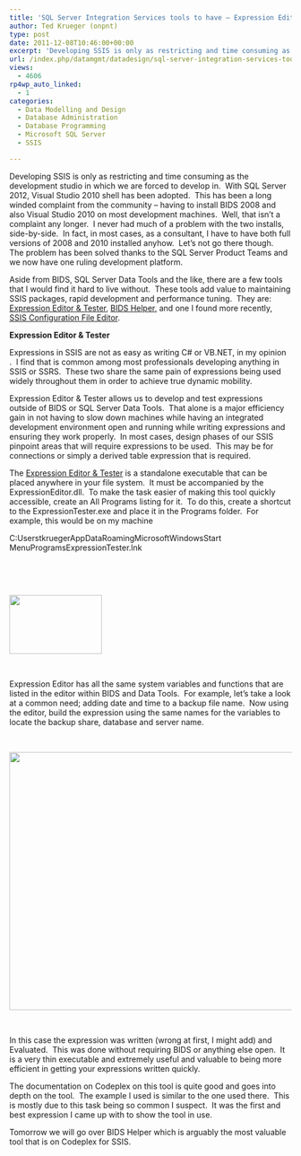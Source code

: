 ```yaml
---
title: 'SQL Server Integration Services tools to have – Expression Editor & Tester'
author: Ted Krueger (onpnt)
type: post
date: 2011-12-08T10:46:00+00:00
excerpt: 'Developing SSIS is only as restricting and time consuming as the development studio in which we are forced to develop in.  With SQL Server 2012, Visual Studio 2010 shell has been adopted.  This has been a long winded complaint from the community - havin&hellip;'
url: /index.php/datamgmt/datadesign/sql-server-integration-services-tools/
views:
  - 4606
rp4wp_auto_linked:
  - 1
categories:
  - Data Modelling and Design
  - Database Administration
  - Database Programming
  - Microsoft SQL Server
  - SSIS

---
```

Developing SSIS is only as restricting and time consuming as the development studio in which we are forced to develop in.  With SQL Server 2012, Visual Studio 2010 shell has been adopted.  This has been a long winded complaint from the community &#8211; having to install BIDS 2008 and also Visual Studio 2010 on most development machines.  Well, that isn’t a complaint any longer.  I never had much of a problem with the two installs, side-by-side.  In fact, in most cases, as a consultant, I have to have both full versions of 2008 and 2010 installed anyhow.  Let’s not go there though.  The problem has been solved thanks to the SQL Server Product Teams and we now have one ruling development platform.

Aside from BIDS, SQL Server Data Tools and the like, there are a few tools that I would find it hard to live without.  These tools add value to maintaining SSIS packages, rapid development and performance tuning.  They are: [Expression Editor & Tester][1], [BIDS Helper][2]<span style="text-decoration: underline;">,</span> and one I found more recently, [SSIS Configuration File Editor][3].

**Expression Editor & Tester**

Expressions in SSIS are not as easy as writing C# or VB.NET, in my opinion .  I find that is common among most professionals developing anything in SSIS or SSRS.  These two share the same pain of expressions being used widely throughout them in order to achieve true dynamic mobility.

Expression Editor & Tester allows us to develop and test expressions outside of BIDS or SQL Server Data Tools.  That alone is a major efficiency gain in not having to slow down machines while having an integrated development environment open and running while writing expressions and ensuring they work properly.  In most cases, design phases of our SSIS pinpoint areas that will require expressions to be used.  This may be for connections or simply a derived table expression that is required.

The [Expression Editor & Tester][1] is a standalone executable that can be placed anywhere in your file system.  It must be accompanied by the ExpressionEditor.dll.  To make the task easier of making this tool quickly accessible, create an All Programs listing for it.  To do this, create a shortcut to the ExpressionTester.exe and place it in the Programs folder.  For example, this would be on my machine

C:UserstkruegerAppDataRoamingMicrosoftWindowsStart MenuProgramsExpressionTester.lnk

 

 

<div class="image_block">
  <a href="/media/blogs/DataMgmt/-65.png?mtime=1323055267"><img src="/wp-content/uploads/blogs/DataMgmt/-65.png?mtime=1323055267" alt="" width="165" height="105" /></a>
</div>

 

Expression Editor has all the same system variables and functions that are listed in the editor within BIDS and Data Tools.  For example, let’s take a look at a common need; adding date and time to a backup file name.  Now using the editor, build the expression using the same names for the variables to locate the backup share, database and server name.

 

<div class="image_block">
  <a href="/media/blogs/DataMgmt/-66.png?mtime=1323055268"><img src="/wp-content/uploads/blogs/DataMgmt/-66.png?mtime=1323055268" alt="" width="624" height="460" /></a>
</div>

 

In this case the expression was written (wrong at first, I might add) and Evaluated.  This was done without requiring BIDS or anything else open.  It is a very thin executable and extremely useful and valuable to being more efficient in getting your expressions written quickly.

The documentation on Codeplex on this tool is quite good and goes into depth on the tool.  The example I used is similar to the one used there.  This is mostly due to this task being so common I suspect.  It was the first and best expression I came up with to show the tool in use.

Tomorrow we will go over BIDS Helper which is arguably the most valuable tool that is on Codeplex for SSIS.

 [1]: http://expressioneditor.codeplex.com/
 [2]: http://bidshelper.codeplex.com/
 [3]: http://ssisconfigeditor.codeplex.com/